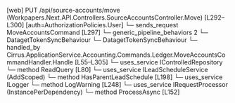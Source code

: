 [web] PUT /api/source-accounts/move  (Workpapers.Next.API.Controllers.SourceAccountsController.Move)  [L292–L300] [auth=AuthorizationPolicies.User]
  └─ sends_request MoveAccountsCommand [L297]
    └─ generic_pipeline_behaviors 2
      └─ DatagetTokenSyncBehaviour
      └─ DatagetTokenSyncBehaviour
    └─ handled_by Cirrus.ApplicationService.Accounting.Commands.Ledger.MoveAccountsCommandHandler.Handle [L55–L305]
      └─ uses_service IControlledRepository<Account>
        └─ method ReadQuery [L80]
      └─ uses_service ILeadScheduleService (AddScoped)
        └─ method HasParentLeadSchedule [L198]
      └─ uses_service ILogger
        └─ method LogWarning [L248]
      └─ uses_service IRequestProcessor (InstancePerDependency)
        └─ method ProcessAsync [L152]

